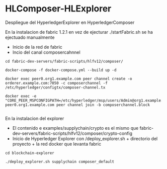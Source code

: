 # HLComposer-HLExplorer
Despliegue del HyperledgerExplorer en HyperledgerComposer

En la instalacion de fabric 1.2.1 en vez de ejecturar ./startFabric.sh se ha ejectuado manualmente 

* Inicio de la red de fabric
* Incio del canal composercahnnel

```
cd fabric-dev-servers/fabric-scripts/hlfv12/composer/

docker-compose -f docker-compose.yml --build up -d

docker exec peer0.org1.example.com peer channel create -o orderer.example.com:7050 -c composerchannel -f /etc/hyperledger/configtx/composer-channel.tx

docker exec -e "CORE_PEER_MSPCONFIGPATH=/etc/hyperledger/msp/users/Admin@org1.example.com/msp" peer0.org1.example.com peer channel join -b composerchannel.block


```

En la instalacion del explorer

* El contenido e examples/supplychain/crypto es el mismo que fabric-dev-servers/fabric-scripts/hlfv12/composer/crypto-config
* Inicio de Hyperledger Explorer con /deploy_explorer.sh + directorio del proyecto + la red docker que levanta fabric

```
cd blockchain-explorer

./deploy_explorer.sh supplychain composer_default


```
